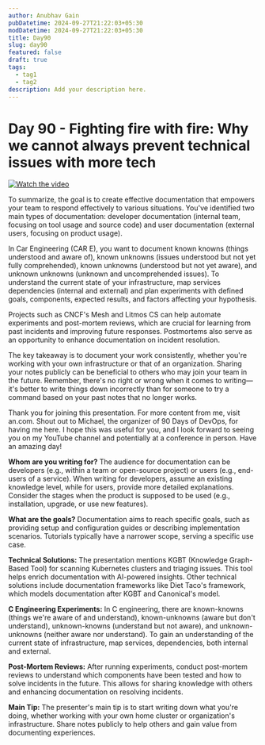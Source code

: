 ```yaml
---
author: Anubhav Gain
pubDatetime: 2024-09-27T21:22:03+05:30
modDatetime: 2024-09-27T21:22:03+05:30
title: Day90
slug: day90
featured: false
draft: true
tags:
  - tag1
  - tag2
description: Add your description here.
---
```


# Day 90 - Fighting fire with fire: Why we cannot always prevent technical issues with more tech

[![Watch the video](/thumbnails/day90.png)](https://www.youtube.com/watch?v=PJsBQGKkn60)

To summarize, the goal is to create effective documentation that empowers your team to respond effectively to various situations. You've identified two main types of documentation: developer documentation (internal team, focusing on tool usage and source code) and user documentation (external users, focusing on product usage).

In Car Engineering (CAR E), you want to document known knowns (things understood and aware of), known unknowns (issues understood but not yet fully comprehended), known unknowns (understood but not yet aware), and unknown unknowns (unknown and uncomprehended issues). To understand the current state of your infrastructure, map services dependencies (internal and external) and plan experiments with defined goals, components, expected results, and factors affecting your hypothesis.

Projects such as CNCF's Mesh and Litmos CS can help automate experiments and post-mortem reviews, which are crucial for learning from past incidents and improving future responses. Postmortems also serve as an opportunity to enhance documentation on incident resolution.

The key takeaway is to document your work consistently, whether you're working with your own infrastructure or that of an organization. Sharing your notes publicly can be beneficial to others who may join your team in the future. Remember, there's no right or wrong when it comes to writing—it's better to write things down incorrectly than for someone to try a command based on your past notes that no longer works.

Thank you for joining this presentation. For more content from me, visit an.com. Shout out to Michael, the organizer of 90 Days of DevOps, for having me here. I hope this was useful for you, and I look forward to seeing you on my YouTube channel and potentially at a conference in person. Have an amazing day!

**Whom are you writing for?**
The audience for documentation can be developers (e.g., within a team or open-source project) or users (e.g., end-users of a service). When writing for developers, assume an existing knowledge level, while for users, provide more detailed explanations. Consider the stages when the product is supposed to be used (e.g., installation, upgrade, or use new features).

**What are the goals?**
Documentation aims to reach specific goals, such as providing setup and configuration guides or describing implementation scenarios. Tutorials typically have a narrower scope, serving a specific use case.

**Technical Solutions:**
The presentation mentions KGBT (Knowledge Graph-Based Tool) for scanning Kubernetes clusters and triaging issues. This tool helps enrich documentation with AI-powered insights. Other technical solutions include documentation frameworks like Diet Taco's framework, which models documentation after KGBT and Canonical's model.

**C Engineering Experiments:**
In C engineering, there are known-knowns (things we're aware of and understand), known-unknowns (aware but don't understand), unknown-knowns (understand but not aware), and unknown-unknowns (neither aware nor understand). To gain an understanding of the current state of infrastructure, map services, dependencies, both internal and external.

**Post-Mortem Reviews:**
After running experiments, conduct post-mortem reviews to understand which components have been tested and how to solve incidents in the future. This allows for sharing knowledge with others and enhancing documentation on resolving incidents.

**Main Tip:**
The presenter's main tip is to start writing down what you're doing, whether working with your own home cluster or organization's infrastructure. Share notes publicly to help others and gain value from documenting experiences.
